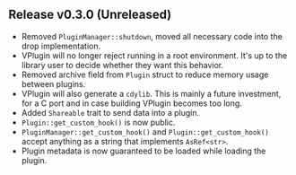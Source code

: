 ## Release v0.3.0 (Unreleased)
- Removed `PluginManager::shutdown`, moved all necessary code into the drop implementation.
- VPlugin will no longer reject running in a root environment. It's up to the library user to decide whether
  they want this behavior.
- Removed archive field from `Plugin` struct to reduce memory usage between plugins.
- VPlugin will also generate a `cdylib`. This is mainly a future investment, for a C port and in case building VPlugin becomes too long.
- Added `Shareable` trait to send data into a plugin.
- `Plugin::get_custom_hook()` is now public.
- `PluginManager::get_custom_hook()` and `Plugin::get_custom_hook()` accept anything as a string that implements `AsRef<str>`.
- Plugin metadata is now guaranteed to be loaded while loading the plugin.